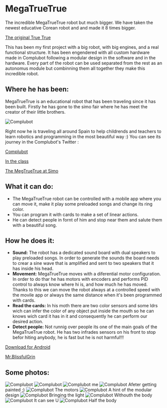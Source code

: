 # MegaTrueTrue

The incredible MegaTrueTrue robot but much bigger.
We have taken the newest educative Corean robot and and made it 8 times bigger.

[The original True True](http://www.truetruebot.com/index/eng "TrueTrue")

This has been my first project with a big robot, with big engines, and a real functional structure.
It has been engendered with all custom hardware made in Complubot following a modular design in the software and in the hardware. Every part of the robot can be used separated from the rest as an autonomus module but combinning them all together they make this incredible robot.

## Where he has been:
MegaTrueTrue is an educational robot that has been traveling since it has been built. Firstly he has gone to the simo fair where he has meet the creator of their little brothers.

![Complubot](./IMG/IMG_6919.jpeg "Complubot")

Right now he is traveling all around Spain to help childrends and teachers to learn robotics and programming in the most beautiful way :)
You can see its journey in the Complubot's Twitter : 

[Complubot](https://twitter.com/complubot?lang=es "Complubot")

[In the class](https://twitter.com/puerto/status/1068078335325028352 "In the class")

[The MegTrueTrue at Simo](https://twitter.com/TrueTrue_es/status/1062320200341733376 "The MegTrueTrue at Simo")


## What it can do:
* The MegaTrueTrue robot can be controlled with a mobile app where you can move it, make it play some preloaded songs and change its ring color.
* You can program it with cards to make a set of linear actions.
* He can detect people in fornt of him and stop near them and salute them with a beautiful song.

## How he does it:
* **Sound:** The robot has a dedicated sound board with dual speakers to play preloaded songs. In order to generate the sounds the board needs to crear a sine wave that is amplified and sent to two speakers that it has inside his head.
* **Movement:** MegaTrueTrue moves with a diferential motor configuration. In order to do thar he has motors with encoders and performs PID control to always know where hi is, and how much he has moved. Thanks to this we can move the robot always at a controlled speed with the movile app or always the same distance when it's been programmed with cards.
* **Read the cards:** In his moth there are two color sensors and some ldrs wich can infer the color of any object put inside the mouth so he can knows wich card it has in it and consequently he can perform our desired action.
* **Detect people:** Not runnig over people its one of the main goals of the MegaTrueTrue robot. He has two infrades sensors on his front to stop befor hiting anybody, he is fast but he is not harmful!!!


[Download for Android](https://play.google.com/store/apps/details?id=com.mrblissfulgrin.MegaTrueTrue "MegaTrueTrue App")

[Mr.BlissfulGrin](http://www.mrblissfulgrin.com "mrblissfulgrin")


## Some photos:


![Complubot](./IMG/IMG_6921.jpeg "Complubot")
![Complubot](./IMG/IMG_6901.jpeg "Complubot")
![Complubot](./IMG/IMG_6773.jpeg "Complubot")
me
![Complubot](./IMG/IMG_6826.jpeg "Complubot")
Afeter getting painted ;)
![Complubot](./IMG/IMG_6801.jpeg "Complubot")
The motors
![Complubot](./IMG/IMG_6799.jpeg "Complubot")
A hint of the modular design
![Complubot](./IMG/IMG_6798.jpeg "Complubot")
Bringing the light
![Complubot](./IMG/IMG_6783.jpeg "Complubot")
Withouth the body
![Complubot](./IMG/IMG_6779.jpeg "Complubot")
It can see U
![Complubot](./IMG/IMG_6741.jpeg "Complubot")
Half the body
